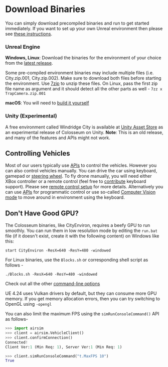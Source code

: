 # Download Binaries

You can simply download precompiled binaries and run to get started immediately. If you want to set up your own Unreal environment then please see [these instructions](https://github.com/CodexLabsLLC/Colosseum/#how-to-get-it).

### Unreal Engine

**Windows, Linux**: Download the binaries for the environment of your choice from the [latest release](https://github.com/CodexLabsLLC/Colosseum/releases).

Some pre-compiled environment binaries may include multiple files (i.e. City.zip.001, City.zip.002). Make sure to download both files before starting the environment.
Use [7zip](https://www.7-zip.org/download.html) to unzip these files. On Linux, pass the first zip file name as argument and it should detect all the other parts as well - `7zz x TrapCamera.zip.001`

**macOS**:  You will need to [build it yourself](build_linux.md)

### Unity (Experimental)

A free environment called Windridge City is available at [Unity Asset Store](https://assetstore.unity.com/) as an experimental release of Colosseum on Unity. **Note**: This is an old release, and many of the features and APIs might not work.

## Controlling Vehicles

Most of our users typically use [APIs](apis.md) to control the vehicles. However you can also control vehicles manually. You can drive the car using keyboard, gamepad or [steering wheel](steering_wheel_installation.md). To fly drone manually, you will need either XBox controller or a remote control (feel free to [contribute](CONTRIBUTING.md) keyboard support). Please see [remote control setup](remote_control.md) for more details. Alternatively you can use [APIs](apis.md) for programmatic control or use so-called [Computer Vision mode](image_apis.md) to move around in environment using the keyboard.

## Don't Have Good GPU?

The Colosseum binaries, like CityEnviron, requires a beefy GPU to run smoothly. You can run them in low resolution mode by editing the `run.bat` file (if it doesn't exist, create it with the following content) on Windows like this:

```batch
start CityEnviron -ResX=640 -ResY=480 -windowed
```

For Linux binaries, use the `Blocks.sh` or corresponding shell script as follows -

```shell
./Blocks.sh -ResX=640 -ResY=480 -windowed
```

Check out all the other [command-line options](https://docs.unrealengine.com/en-US/ProductionPipelines/CommandLineArguments/index.html)

UE 4.24 uses Vulkan drivers by default, but they can consume more GPU memory. If you get memory allocation errors, then you can try switching to OpenGL using `-opengl`

You can also limit the maximum FPS using the `simRunConsoleCommand()` API as follows-

```python
>>> import airsim
>>> client = airsim.VehicleClient()
>>> client.confirmConnection()
Connected!
Client Ver:1 (Min Req: 1), Server Ver:1 (Min Req: 1)

>>> client.simRunConsoleCommand("t.MaxFPS 10")
True
```
